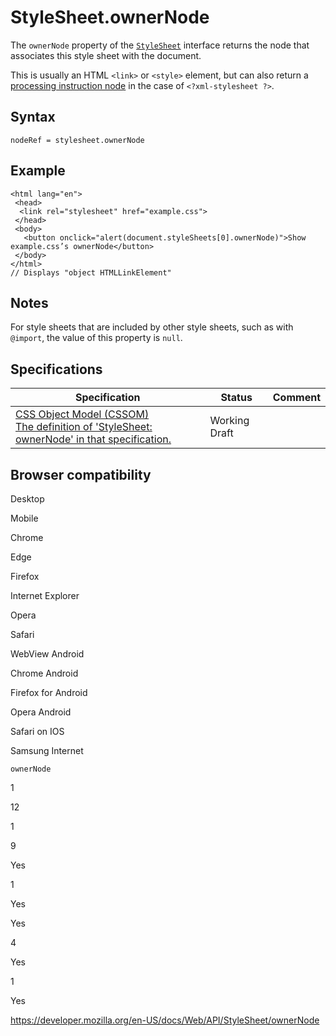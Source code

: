 StyleSheet.ownerNode
====================

The `ownerNode` property of the [`StyleSheet`](../stylesheet) interface returns the node that associates this style sheet with the document.

This is usually an HTML `<link>` or `<style>` element, but can also return a [processing instruction node](../processinginstruction) in the case of `<?xml-stylesheet ?>`.

Syntax
------

    nodeRef = stylesheet.ownerNode

Example
-------

    <html lang="en">
     <head>
      <link rel="stylesheet" href="example.css">
     </head>
     <body>
       <button onclick="alert(document.styleSheets[0].ownerNode)">Show example.css’s ownerNode</button>
     </body>
    </html>
    // Displays "object HTMLLinkElement"

Notes
-----

For style sheets that are included by other style sheets, such as with `@import`, the value of this property is `null`.

Specifications
--------------

<table><thead><tr class="header"><th>Specification</th><th>Status</th><th>Comment</th></tr></thead><tbody><tr class="odd"><td><a href="https://drafts.csswg.org/cssom/#dom-stylesheet-ownernode">CSS Object Model (CSSOM)<br />
<span class="small">The definition of 'StyleSheet: ownerNode' in that specification.</span></a></td><td><span class="spec-wd">Working Draft</span></td><td></td></tr></tbody></table>

Browser compatibility
---------------------

Desktop

Mobile

Chrome

Edge

Firefox

Internet Explorer

Opera

Safari

WebView Android

Chrome Android

Firefox for Android

Opera Android

Safari on IOS

Samsung Internet

`ownerNode`

1

12

1

9

Yes

1

Yes

Yes

4

Yes

1

Yes

<a href="https://developer.mozilla.org/en-US/docs/Web/API/StyleSheet/ownerNode" class="_attribution-link">https://developer.mozilla.org/en-US/docs/Web/API/StyleSheet/ownerNode</a>

